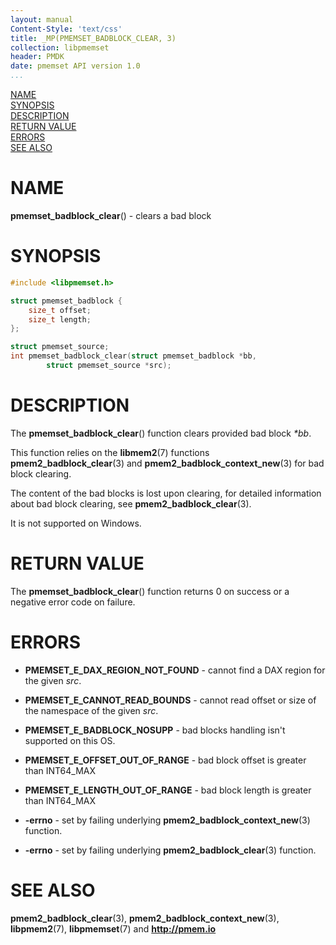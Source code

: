 ```yaml
---
layout: manual
Content-Style: 'text/css'
title: _MP(PMEMSET_BADBLOCK_CLEAR, 3)
collection: libpmemset
header: PMDK
date: pmemset API version 1.0
...
```


[comment]: <> (SPDX-License-Identifier: BSD-3-Clause)
[comment]: <> (Copyright 2021, Intel Corporation)

[comment]: <> (pmemset_badblock_clear.3 -- man page for libpmemset pmemset_badblock_clear operation)

[NAME](#name)<br />
[SYNOPSIS](#synopsis)<br />
[DESCRIPTION](#description)<br />
[RETURN VALUE](#return-value)<br />
[ERRORS](#errors)<br />
[SEE ALSO](#see-also)<br />

# NAME #

**pmemset_badblock_clear**() - clears a bad block

# SYNOPSIS #

```c
#include <libpmemset.h>

struct pmemset_badblock {
    size_t offset;
    size_t length;
};

struct pmemset_source;
int pmemset_badblock_clear(struct pmemset_badblock *bb,
		struct pmemset_source *src);
```

# DESCRIPTION #

The **pmemset_badblock_clear**() function clears provided bad block *\*bb*.

This function relies on the **libmem2**(7) functions **pmem2_badblock_clear**(3)
and **pmem2_badblock_context_new**(3) for bad block clearing.

The content of the bad blocks is lost upon clearing, for detailed information about
bad block clearing, see **pmem2_badblock_clear**(3).

It is not supported on Windows.

# RETURN VALUE #

The **pmemset_badblock_clear**() function returns 0 on success or a negative
error code on failure.

# ERRORS #

* **PMEMSET_E_DAX_REGION_NOT_FOUND** - cannot find a DAX region for the given *src*.

* **PMEMSET_E_CANNOT_READ_BOUNDS** - cannot read offset or size of the namespace
of the given *src*.

* **PMEMSET_E_BADBLOCK_NOSUPP** - bad blocks handling isn't supported on this OS.

* **PMEMSET_E_OFFSET_OUT_OF_RANGE** - bad block offset is greater than INT64_MAX

* **PMEMSET_E_LENGTH_OUT_OF_RANGE** - bad block length is greater than INT64_MAX

* **-errno** - set by failing underlying **pmem2_badblock_context_new**(3) function.

* **-errno** - set by failing underlying **pmem2_badblock_clear**(3) function.

# SEE ALSO #

**pmem2_badblock_clear**(3), **pmem2_badblock_context_new**(3),
**libpmem2**(7), **libpmemset**(7) and **<http://pmem.io>**
